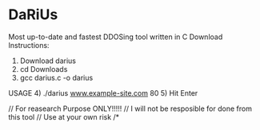 # DaRiUs
Most up-to-date and fastest DDOSing tool written in C
Download Instructions:
1) Download darius
2) cd Downloads
3) gcc darius.c -o darius

USAGE
4) ./darius www.example-site.com 80
5) Hit Enter


// For reasearch Purpose ONLY!!!!!
// I will not be resposible for done from this tool
// Use at your own risk
/*
